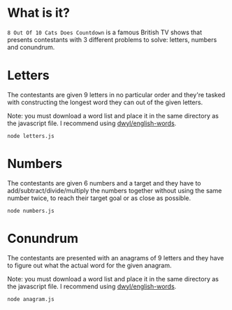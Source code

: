 # What is it?
`8 Out Of 10 Cats Does Countdown` is a famous British TV shows that presents contestants with 3 different problems to solve: letters, numbers and conundrum.

# Letters
The contestants are given 9 letters in no particular order and they're tasked with constructing the longest word they can out of the given letters.

Note: you must download a word list and place it in the same directory as the javascript file. I recommend using [dwyl/english-words](https://github.com/dwyl/english-words).
```
node letters.js
```

# Numbers
The contestants are given 6 numbers and a target and they have to add/subtract/divide/multiply the numbers together without using the same number twice, to reach their target goal or as close as possible.
```
node numbers.js
```

# Conundrum
The contestants are presented with an anagrams of 9 letters and they have to figure out what the actual word for the given anagram. 

Note: you must download a word list and place it in the same directory as the javascript file. I recommend using [dwyl/english-words](https://github.com/dwyl/english-words).
```
node anagram.js
```
